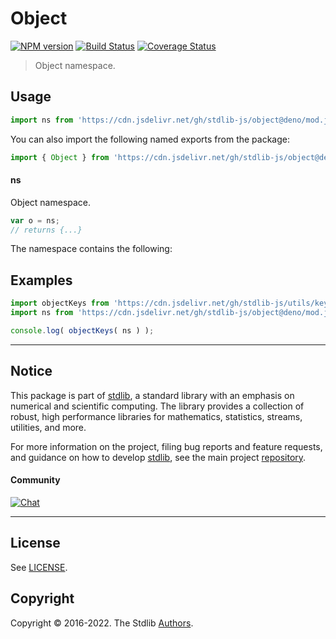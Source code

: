 <!--

@license Apache-2.0

Copyright (c) 2022 The Stdlib Authors.

Licensed under the Apache License, Version 2.0 (the "License");
you may not use this file except in compliance with the License.
You may obtain a copy of the License at

   http://www.apache.org/licenses/LICENSE-2.0

Unless required by applicable law or agreed to in writing, software
distributed under the License is distributed on an "AS IS" BASIS,
WITHOUT WARRANTIES OR CONDITIONS OF ANY KIND, either express or implied.
See the License for the specific language governing permissions and
limitations under the License.

-->

# Object

[![NPM version][npm-image]][npm-url] [![Build Status][test-image]][test-url] [![Coverage Status][coverage-image]][coverage-url] <!-- [![dependencies][dependencies-image]][dependencies-url] -->

> Object namespace.



<section class="usage">

## Usage

```javascript
import ns from 'https://cdn.jsdelivr.net/gh/stdlib-js/object@deno/mod.js';
```

You can also import the following named exports from the package:

```javascript
import { Object } from 'https://cdn.jsdelivr.net/gh/stdlib-js/object@deno/mod.js';
```

#### ns

Object namespace.

```javascript
var o = ns;
// returns {...}
```

The namespace contains the following:

<!-- <toc pattern="*"> -->

<!-- </toc> -->

</section>

<!-- /.usage -->

<section class="examples">

## Examples

<!-- TODO: better examples -->

<!-- eslint no-undef: "error" -->

```javascript
import objectKeys from 'https://cdn.jsdelivr.net/gh/stdlib-js/utils/keys@deno/mod.js';
import ns from 'https://cdn.jsdelivr.net/gh/stdlib-js/object@deno/mod.js';

console.log( objectKeys( ns ) );
```

</section>

<!-- /.examples -->

<!-- Section for related `stdlib` packages. Do not manually edit this section, as it is automatically populated. -->

<section class="related">

</section>

<!-- /.related -->

<!-- Section for all links. Make sure to keep an empty line after the `section` element and another before the `/section` close. -->


<section class="main-repo" >

* * *

## Notice

This package is part of [stdlib][stdlib], a standard library with an emphasis on numerical and scientific computing. The library provides a collection of robust, high performance libraries for mathematics, statistics, streams, utilities, and more.

For more information on the project, filing bug reports and feature requests, and guidance on how to develop [stdlib][stdlib], see the main project [repository][stdlib].

#### Community

[![Chat][chat-image]][chat-url]

---

## License

See [LICENSE][stdlib-license].


## Copyright

Copyright &copy; 2016-2022. The Stdlib [Authors][stdlib-authors].

</section>

<!-- /.stdlib -->

<!-- Section for all links. Make sure to keep an empty line after the `section` element and another before the `/section` close. -->

<section class="links">

[npm-image]: http://img.shields.io/npm/v/@stdlib/object.svg
[npm-url]: https://npmjs.org/package/@stdlib/object

[test-image]: https://github.com/stdlib-js/object/actions/workflows/test.yml/badge.svg?branch=main
[test-url]: https://github.com/stdlib-js/object/actions/workflows/test.yml?query=branch:main

[coverage-image]: https://img.shields.io/codecov/c/github/stdlib-js/object/main.svg
[coverage-url]: https://codecov.io/github/stdlib-js/object?branch=main

<!--

[dependencies-image]: https://img.shields.io/david/stdlib-js/object.svg
[dependencies-url]: https://david-dm.org/stdlib-js/object/main

-->

[chat-image]: https://img.shields.io/gitter/room/stdlib-js/stdlib.svg
[chat-url]: https://gitter.im/stdlib-js/stdlib/

[stdlib]: https://github.com/stdlib-js/stdlib

[stdlib-authors]: https://github.com/stdlib-js/stdlib/graphs/contributors

[umd]: https://github.com/umdjs/umd
[es-module]: https://developer.mozilla.org/en-US/docs/Web/JavaScript/Guide/Modules

[deno-url]: https://github.com/stdlib-js/object/tree/deno
[umd-url]: https://github.com/stdlib-js/object/tree/umd
[esm-url]: https://github.com/stdlib-js/object/tree/esm
[branches-url]: https://github.com/stdlib-js/object/blob/main/branches.md

[stdlib-license]: https://raw.githubusercontent.com/stdlib-js/object/main/LICENSE

</section>

<!-- /.links -->
